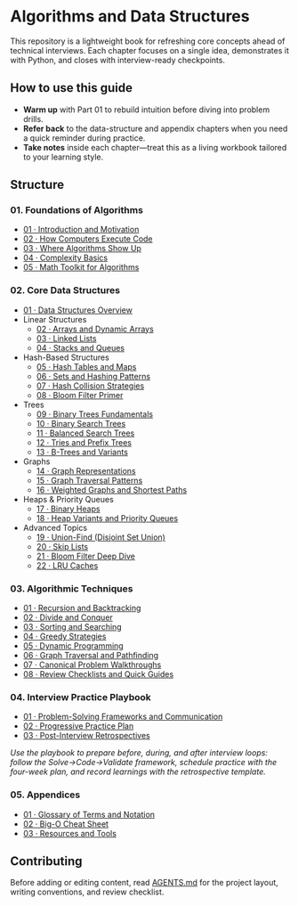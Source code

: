 # Algorithms and Data Structures

This repository is a lightweight book for refreshing core concepts ahead of technical interviews. Each chapter focuses on a single idea, demonstrates it with Python, and closes with interview-ready checkpoints.

## How to use this guide
- **Warm up** with Part 01 to rebuild intuition before diving into problem drills.
- **Refer back** to the data-structure and appendix chapters when you need a quick reminder during practice.
- **Take notes** inside each chapter—treat this as a living workbook tailored to your learning style.

## Structure

### 01. Foundations of Algorithms
- [01 · Introduction and Motivation](01.%20Foundations%20of%20Algorithms/01-introduction-and-motivation.md)
- [02 · How Computers Execute Code](01.%20Foundations%20of%20Algorithms/02-how-computers-execute-code.md)
- [03 · Where Algorithms Show Up](01.%20Foundations%20of%20Algorithms/03-where-algorithms-show-up.md)
- [04 · Complexity Basics](01.%20Foundations%20of%20Algorithms/04-complexity-basics.md)
- [05 · Math Toolkit for Algorithms](01.%20Foundations%20of%20Algorithms/05-math-toolkit.md)

### 02. Core Data Structures
- [01 · Data Structures Overview](02.%20Core%20Data%20Structures/01-overview.md)
- Linear Structures
  - [02 · Arrays and Dynamic Arrays](02.%20Core%20Data%20Structures/02-arrays-and-dynamic-arrays.md)
  - [03 · Linked Lists](02.%20Core%20Data%20Structures/03-linked-lists.md)
  - [04 · Stacks and Queues](02.%20Core%20Data%20Structures/04-stacks-and-queues.md)
- Hash-Based Structures
  - [05 · Hash Tables and Maps](02.%20Core%20Data%20Structures/05-hash-tables-and-maps.md)
  - [06 · Sets and Hashing Patterns](02.%20Core%20Data%20Structures/06-sets-and-hashing-patterns.md)
  - [07 · Hash Collision Strategies](02.%20Core%20Data%20Structures/07-hash-collision-strategies.md)
  - [08 · Bloom Filter Primer](02.%20Core%20Data%20Structures/08-bloom-filter-primer.md)
- Trees
  - [09 · Binary Trees Fundamentals](02.%20Core%20Data%20Structures/09-binary-trees-fundamentals.md)
  - [10 · Binary Search Trees](02.%20Core%20Data%20Structures/10-binary-search-trees.md)
  - [11 · Balanced Search Trees](02.%20Core%20Data%20Structures/11-balanced-search-trees.md)
  - [12 · Tries and Prefix Trees](02.%20Core%20Data%20Structures/12-tries-and-prefix-trees.md)
  - [13 · B-Trees and Variants](02.%20Core%20Data%20Structures/13-b-trees-and-variants.md)
- Graphs
  - [14 · Graph Representations](02.%20Core%20Data%20Structures/14-graph-representations.md)
  - [15 · Graph Traversal Patterns](02.%20Core%20Data%20Structures/15-graph-traversal-patterns.md)
  - [16 · Weighted Graphs and Shortest Paths](02.%20Core%20Data%20Structures/16-weighted-graphs-and-shortest-paths.md)
- Heaps & Priority Queues
  - [17 · Binary Heaps](02.%20Core%20Data%20Structures/17-binary-heaps.md)
  - [18 · Heap Variants and Priority Queues](02.%20Core%20Data%20Structures/18-heap-variants-and-priority-queues.md)
- Advanced Topics
  - [19 · Union-Find (Disjoint Set Union)](02.%20Core%20Data%20Structures/19-union-find-disjoint-set.md)
  - [20 · Skip Lists](02.%20Core%20Data%20Structures/20-skip-lists.md)
  - [21 · Bloom Filter Deep Dive](02.%20Core%20Data%20Structures/21-bloom-filter-deep-dive.md)
  - [22 · LRU Caches](02.%20Core%20Data%20Structures/22-lru-caches.md)

### 03. Algorithmic Techniques
- [01 · Recursion and Backtracking](03.%20Algorithmic%20Techniques/01-recursion-and-backtracking.md)
- [02 · Divide and Conquer](03.%20Algorithmic%20Techniques/02-divide-and-conquer.md)
- [03 · Sorting and Searching](03.%20Algorithmic%20Techniques/03-sorting-and-searching.md)
- [04 · Greedy Strategies](03.%20Algorithmic%20Techniques/04-greedy-strategies.md)
- [05 · Dynamic Programming](03.%20Algorithmic%20Techniques/05-dynamic-programming.md)
- [06 · Graph Traversal and Pathfinding](03.%20Algorithmic%20Techniques/06-graph-traversal-and-pathfinding.md)
- [07 · Canonical Problem Walkthroughs](03.%20Algorithmic%20Techniques/07-canonical-problem-walkthroughs.md)
- [08 · Review Checklists and Quick Guides](03.%20Algorithmic%20Techniques/08-review-checklists-and-guides.md)

### 04. Interview Practice Playbook
- [01 · Problem-Solving Frameworks and Communication](04.%20Interview%20Practice%20Playbook/01-problem-solving-frameworks.md)
- [02 · Progressive Practice Plan](04.%20Interview%20Practice%20Playbook/02-progressive-practice-plan.md)
- [03 · Post-Interview Retrospectives](04.%20Interview%20Practice%20Playbook/03-post-interview-retrospectives.md)

_Use the playbook to prepare before, during, and after interview loops: follow the Solve→Code→Validate framework, schedule practice with the four-week plan, and record learnings with the retrospective template._

### 05. Appendices
- [01 · Glossary of Terms and Notation](05.%20Appendices/01-glossary.md)
- [02 · Big-O Cheat Sheet](05.%20Appendices/02-big-o-cheat-sheet.md)
- [03 · Resources and Tools](05.%20Appendices/03-resources-and-tools.md)

## Contributing
Before adding or editing content, read [AGENTS.md](AGENTS.md) for the project layout, writing conventions, and review checklist.

